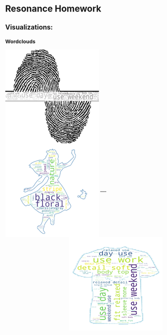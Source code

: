 # Resonance Homework 

## Visualizations:  

### Wordclouds 
<img src = './wc_rea_body.png'  width="300" height="300" align="left"> 
<img src = './wc_alice_color.png'  width="300" height="300" align="center"> 
<img src = './wc_dp_body.png'  width="300" height="300" align="right"> 
___

